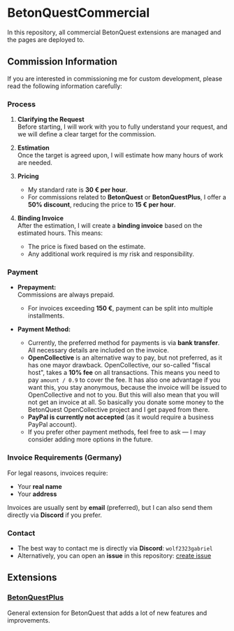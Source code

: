 # BetonQuestCommercial

In this repository, all commercial BetonQuest extensions are managed and the pages are deployed to.

## Commission Information

If you are interested in commissioning me for custom development, please read the following information carefully:

### Process

1. **Clarifying the Request**  
   Before starting, I will work with you to fully understand your request, and we will define a clear target for the commission.

2. **Estimation**  
   Once the target is agreed upon, I will estimate how many hours of work are needed.

3. **Pricing**  
   - My standard rate is **30 € per hour**.  
   - For commissions related to **BetonQuest** or **BetonQuestPlus**, I offer a **50% discount**, reducing the price to **15 € per hour**.

4. **Binding Invoice**  
   After the estimation, I will create a **binding invoice** based on the estimated hours. This means:  
   - The price is fixed based on the estimate.  
   - Any additional work required is my risk and responsibility.

### Payment

- **Prepayment:**  
  Commissions are always prepaid.  
  - For invoices exceeding **150 €**, payment can be split into multiple installments.

- **Payment Method:**  
  - Currently, the preferred method for payments is via **bank transfer**. All necessary details are included on the invoice.
  - **OpenCollective** is an alternative way to pay, but not preferred, as it has one mayor drawback.
    OpenCollective, our so-called "fiscal host", takes a **10% fee** on all transactions.
    This means you need to pay `amount / 0.9` to cover the fee.
    It has also one advantage if you want this, you stay anonymous,
    because the invoice will be issued to OpenCollective and not to you.
    But this will also mean that you will not get an invoice at all.
    So basically you donate some money to the BetonQuest OpenCollective project and I get payed from there.
  - **PayPal is currently not accepted** (as it would require a business PayPal account).
  - If you prefer other payment methods, feel free to ask — I may consider adding more options in the future.

### Invoice Requirements (Germany)

For legal reasons, invoices require:
- Your **real name**
- Your **address**

Invoices are usually sent by **email** (preferred), but I can also send them directly via **Discord** if you prefer.

### Contact

- The best way to contact me is directly via **Discord**: `wolf2323gabriel`
- Alternatively, you can open an **issue** in this repository: [create issue](https://github.com/BetonQuest/BetonQuestCommercial/issues/new)


## Extensions

### [BetonQuestPlus](https://docs.betonquest.com/betonquestplus/)

General extension for BetonQuest that adds a lot of new features and improvements.
